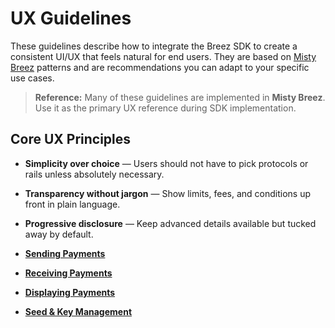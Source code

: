 # UX Guidelines
These guidelines describe how to integrate the Breez SDK to create a consistent UI/UX that feels natural for end users. They are based on [Misty Breez](https://breez.technology/misty/) patterns and are recommendations you can adapt to your specific use cases.
> **Reference:** Many of these guidelines are implemented in **Misty Breez**. Use it as the primary UX reference during SDK implementation.

## Core UX Principles
- **Simplicity over choice** — Users should not have to pick protocols or rails unless absolutely necessary.
- **Transparency without jargon** — Show limits, fees, and conditions up front in plain language.
- **Progressive disclosure** — Keep advanced details available but tucked away by default.

- **[Sending Payments]** 
- **[Receiving Payments]**
- **[Displaying Payments]** 
- **[Seed & Key Management]** 

[Sending Payments]: uxguide_send.md
[Receiving Payments]: uxguide_receive.md
[Displaying Payments]: uxguide_display.md
[Seed & Key Management]: uxguide_seed.md
